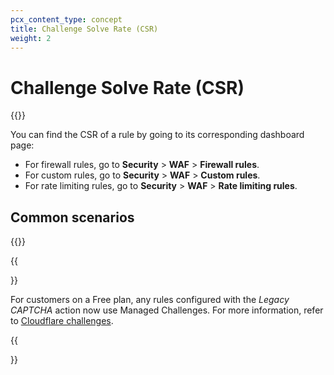 ```yaml
---
pcx_content_type: concept
title: Challenge Solve Rate (CSR)
weight: 2
---
```


# Challenge Solve Rate (CSR)

{{<render file="_challenge-solve-rate.md">}}

You can find the CSR of a rule by going to its corresponding dashboard page:

* For firewall rules, go to **Security** > **WAF** > **Firewall rules**.
* For custom rules, go to **Security** > **WAF** > **Custom rules**.
* For rate limiting rules, go to **Security** > **WAF** > **Rate limiting rules**.

## Common scenarios

{{<render file="_challenge-solve-recommendations.md">}}

{{<Aside type="warning" header="Important">}}

For customers on a Free plan, any rules configured with the _Legacy CAPTCHA_ action now use Managed Challenges. For more information, refer to [Cloudflare challenges](/fundamentals/get-started/concepts/cloudflare-challenges/).

{{</Aside>}}
